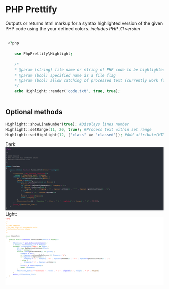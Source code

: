 # PHP Prettify

Outputs or returns html markup for a syntax highlighted version of the given PHP code using the your defined colors. *includes PHP 7.1 version*

##
```php
 <?php
    
    use PhpPrettify\Highlight;
 
    /*
    * @param (string) file name or string of PHP code to be highlighted
    * @param (bool) specified name is a file flag
    * @param (bool) allow catching of processed text (currently work for files only)
    */
    echo Highlight::render('code.txt', true, true);
    
```
## Optional methods
```php
Highlight::showLineNumber(true); #Displays lines number
Highlight::setRange(11, 20, true); #Process text within set range
Highlight::setHighlight(12, ['class' => 'classed']); #Add attribute(HTML) to a particular line

```
Dark:  
![alt tag](https://github.com/Ghostff/php_prettify/blob/master/images/dark.png)   
Light:   
![alt tag](https://github.com/Ghostff/php_prettify/blob/master/images/light.png)